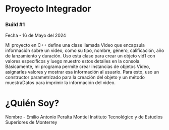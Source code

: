 # Proyecto Integrador

### Build #1

Fecha - 16 de Mayo del 2024

Mi proyecto en C++ define una clase llamada Video que encapsula información sobre un video, como su tipo, nombre, género, calificación, año de lanzamiento y duración. Uso esta clase para crear un objeto vid1 con valores específicos y luego muestro estos detalles en la consola. Básicamente, mi programa permite crear instancias de objetos Video, asignarles valores y mostrar esa información al usuario. Para esto, uso un constructor parametrizado para la creación del objeto y un método muestraDatos para imprimir la información del video.

# ¿Quién Soy?

Nombre - Emilio Antonio Peralta Montiel
Instituto Tecnológico y de Estudios Superiores de Monterrey
